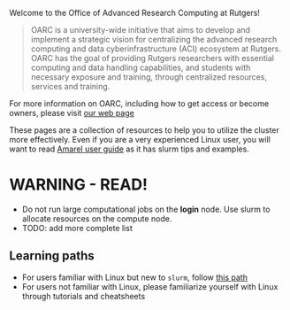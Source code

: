Welcome to the Office of Advanced Research Computing at Rutgers! 

> OARC is a university-wide initiative that aims to develop and implement a strategic vision for centralizing the advanced research computing and data cyberinfrastructure (ACI) ecosystem at Rutgers. OARC has the goal of providing Rutgers researchers with essential computing and data handling capabilities, and students with necessary exposure and training, through centralized resources, services and training.

For more information on OARC, including how to get access or become owners, please visit [our web page](https://oarc.rutgers.edu/)

These pages are a collection of resources to help you to utilize the cluster more effectively. Even if you are a very experienced Linux user, you will want to read [Amarel user guide]() as it has slurm tips and examples. 

# WARNING - READ!

- Do not run large computational jobs on the **login** node. Use slurm to allocate resources on the compute node. 
- TODO: add more complete list

## Learning paths

- For users familiar with Linux but new to `slurm`, follow [this path]()
- For users not familiar with Linux, please familiarize yourself with Linux through tutorials and cheatsheets


